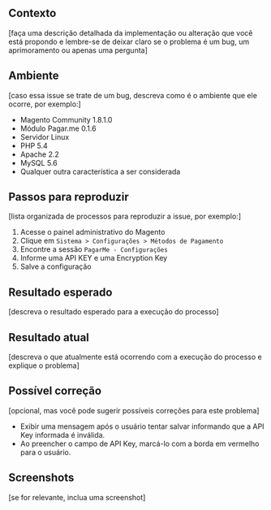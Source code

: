 ## Contexto

[faça uma descrição detalhada da implementação ou alteração que você está propondo e lembre-se de deixar claro se o problema é um bug, um aprimoramento ou apenas uma pergunta]

## Ambiente

[caso essa issue se trate de um bug, descreva como é o ambiente que ele ocorre, por exemplo:]

* Magento Community 1.8.1.0
* Módulo Pagar.me 0.1.6
* Servidor Linux
* PHP 5.4
* Apache 2.2
* MySQL 5.6
* Qualquer outra característica a ser considerada

## Passos para reproduzir

[lista organizada de processos para reproduzir a issue, por exemplo:]

1. Acesse o painel administrativo do Magento
2. Clique em `Sistema > Configurações > Métodos de Pagamento`
3. Encontre a sessão `PagarMe - Configurações`
4. Informe uma API KEY e uma Encryption Key
5. Salve a configuração

## Resultado esperado

[descreva o resultado esperado para a execução do processo]

## Resultado atual

[descreva o que atualmente está ocorrendo com a execução do processo e explique o problema]

## Possível correção

[opcional, mas você pode sugerir possíveis correções para este problema]

* Exibir uma mensagem após o usuário tentar salvar informando que a API Key informada é inválida.
* Ao preencher o campo de API Key, marcá-lo com a borda em vermelho para o usuário.

## Screenshots

[se for relevante, inclua uma screenshot]

